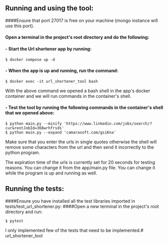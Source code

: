 ## Running  and using the tool:
####Ensure that port 27017 is free on your machine (mongo instance will use this port).
#### Open a terminal in the project's root directory and do the following:
#### - Start the Url shortener app by running:
```
$ docker compose up -d
```
#### - When the app is up and running, run the command:
```
$ docker exec -it url_shortener_tool bash
```
With the above command we opened a bash shell in the app's docker container and we will 
run commands in the container's shell.
#### - Test the tool by running the following commands in the container's shell that we opened above:
```
$ python main.py --minify 'https://www.linkedin.com/jobs/search/?cur&rentJobId=368wrhfrsds'
$ python main.py --expand 'camarasoft.com/gsiKna'
```
Make sure that you enter the urls in single quotes otherwise the shell will remove some characters from 
the url and then send it incorrectly to the python program.

The expiration time of the urls is currently set for 20 seconds for testing reasons.
You can change it from the app/main.py file. You can change it while the program is up and running as well.

## Running the tests:
####Ensure you have installed all the test libraries imported in tests/test_url_shortener.py:
####Open a new terminal in the project's root directory and run:
```
$ pytest
```
I only implemented few of the tests that need to be implemented.# url_shortener_tool
